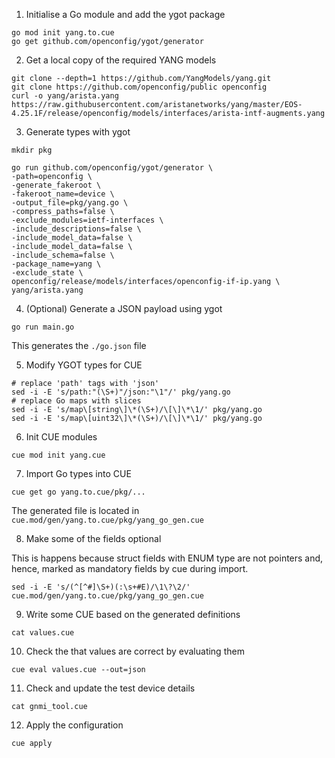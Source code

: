 
1. Initialise a Go module and add the ygot package

```
go mod init yang.to.cue
go get github.com/openconfig/ygot/generator
```

2. Get a local copy of the required YANG models

```
git clone --depth=1 https://github.com/YangModels/yang.git
git clone https://github.com/openconfig/public openconfig
curl -o yang/arista.yang https://raw.githubusercontent.com/aristanetworks/yang/master/EOS-4.25.1F/release/openconfig/models/interfaces/arista-intf-augments.yang
```

3. Generate types with ygot

```
mkdir pkg

go run github.com/openconfig/ygot/generator \
-path=openconfig \
-generate_fakeroot \
-fakeroot_name=device \
-output_file=pkg/yang.go \
-compress_paths=false \
-exclude_modules=ietf-interfaces \
-include_descriptions=false \
-include_model_data=false \
-include_model_data=false \
-include_schema=false \
-package_name=yang \
-exclude_state \
openconfig/release/models/interfaces/openconfig-if-ip.yang \
yang/arista.yang
```

4. (Optional) Generate a JSON payload using ygot

```
go run main.go
```

This generates the `./go.json` file


5. Modify YGOT types for CUE

```
# replace 'path' tags with 'json'
sed -i -E 's/path:"(\S+)"/json:"\1"/' pkg/yang.go
# replace Go maps with slices
sed -i -E 's/map\[string\]\*(\S+)/\[\]\*\1/' pkg/yang.go
sed -i -E 's/map\[uint32\]\*(\S+)/\[\]\*\1/' pkg/yang.go
```

6. Init CUE modules

```
cue mod init yang.cue
```

7. Import Go types into CUE

```
cue get go yang.to.cue/pkg/...
```

The generated file is located in `cue.mod/gen/yang.to.cue/pkg/yang_go_gen.cue`

8. Make some of the fields optional

This is happens because struct fields with ENUM type are not pointers and, hence, marked as mandatory fields by cue during import.

```
sed -i -E 's/(^[^#]\S+)(:\s+#E)/\1\?\2/' cue.mod/gen/yang.to.cue/pkg/yang_go_gen.cue
```

9. Write some CUE based on the generated definitions

```
cat values.cue
```

10. Check the that values are correct by evaluating them

```
cue eval values.cue --out=json
```


11. Check and update the test device details

```
cat gnmi_tool.cue
```

12. Apply the configuration

```
cue apply
```